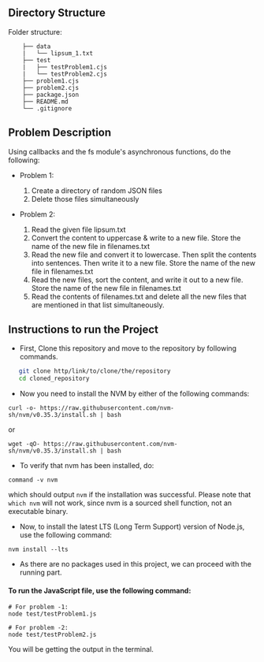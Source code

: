 ## Directory Structure
   Folder structure:

        ├── data
        |   └── lipsum_1.txt
        ├── test
        |   ├── testProblem1.cjs
        |   └── testProblem2.cjs
        ├── problem1.cjs
        ├── problem2.cjs
        ├── package.json
        ├── README.md
        └── .gitignore

## Problem Description
Using callbacks and the fs module's asynchronous functions, do the following:

* Problem 1:
   1. Create a directory of random JSON files
   2. Delete those files simultaneously
   
* Problem 2:
   1. Read the given file lipsum.txt
   2. Convert the content to uppercase & write to a new file. Store the name of the new file in filenames.txt
   3. Read the new file and convert it to lowercase. Then split the contents into sentences. Then write it to a new file. Store the name of the new file in filenames.txt
   4. Read the new files, sort the content, and write it out to a new file. Store the name of the new file in filenames.txt
   5. Read the contents of filenames.txt and delete all the new files that are mentioned in that list simultaneously.

## Instructions to run the Project
* First, Clone this repository and move to the repository by following commands.
```bash
   git clone http/link/to/clone/the/repository
   cd cloned_repository
   ```

* Now you need to install the NVM by either of the following commands:

```
curl -o- https://raw.githubusercontent.com/nvm-sh/nvm/v0.35.3/install.sh | bash
```
or
```
wget -qO- https://raw.githubusercontent.com/nvm-sh/nvm/v0.35.3/install.sh | bash
```

* To verify that nvm has been installed, do:
```
command -v nvm
```
which should output `nvm` if the installation was successful. Please note that `which nvm` will not work, since nvm is a sourced shell function, not an executable binary.

* Now, to install the latest LTS (Long Term Support) version of Node.js, use the following command:
```
nvm install --lts
```

* As there are no packages used in this project, we can proceed with the running part.

#### To run the JavaScript file, use the following command:
```
# For problem -1:
node test/testProblem1.js

# For problem -2:
node test/testProblem2.js
```

You will be getting the output in the terminal.